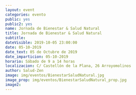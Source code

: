 ```yaml
---
layout: event
categories: evento
public: yes
public2: yes
name: Jornada de Bienestar & Salud Natural
title: Jornada de Bienestar & Salud Natural
subtitle:
dateVisible: 2019-10-05 23:00:00
date: 05-10-2019
date_text: 05 de Octubre de 2019
date_imparticion: 05-10-2019
horario: Sábado de 9 a 14 horas
localizacion: C/ Castellón de la Plana, 26 Arroyomolinos
author: Salud-Zen
image: img/eventos/BienestarSaludNatural.jpg
image_prop: img/eventos/BienestarSaludNatural_prop.jpg
image2:
---
```


